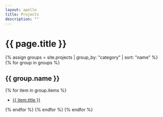```yaml
---
layout: apollo
title: Projects
description: ""
---
```


<h1>{{ page.title }}</h1>

<div class="post">
  
{% assign groups = site.projects | group_by: "category" | sort: "name" %}
  {% for group in groups %}
    <h2>{{ group.name }}</h2>
    {% for item in group.items %}
      <ul>
        <li>
          <a href="{{ item.permalink }}" title="{{ item.title }}">
            {{ item.title }}
          </a>
        </li>
      </ul>
    {% endfor %}
  {% endfor %}
{% endfor %}
  
  <!-- <ul>
{% for projects in site.projects %}
    <li>
      <a href="{{ projects.permalink }}" title="{{ projects.title }}">
        {{ projects.title }}
      </a>
    </li>
{% endfor %}
  </ul> -->
</div>
